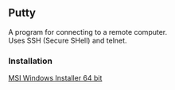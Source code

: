 ## Putty

A program for connecting to a remote computer.  
Uses SSH (Secure SHell) and telnet.  

### Installation

[MSI Windows Installer 64 bit](https://www.chiark.greenend.org.uk/~sgtatham/putty/latest.html)  

